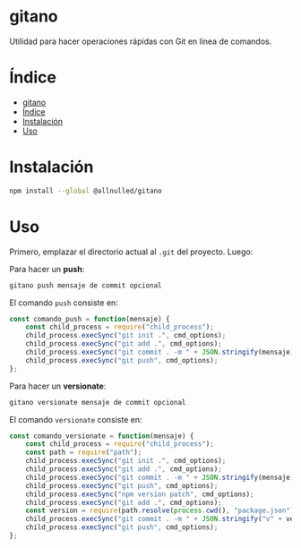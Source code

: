 # gitano

Utilidad para hacer operaciones rápidas con Git en línea de comandos. 

# Índice

- [gitano](#gitano)
- [Índice](#índice)
- [Instalación](#instalación)
- [Uso](#uso)

# Instalación

```sh
npm install --global @allnulled/gitano
```

# Uso

Primero, emplazar el directorio actual al `.git` del proyecto. Luego:

Para hacer un **push**:

```sh
gitano push mensaje de commit opcional
```

El comando `push` consiste en:

```js
const comando_push = function(mensaje) {
    const child_process = require("child_process");
    child_process.execSync("git init .", cmd_options);
    child_process.execSync("git add .", cmd_options);
    child_process.execSync("git commit . -m " + JSON.stringify(mensaje), cmd_options);
    child_process.execSync("git push", cmd_options);
};
```

Para hacer un **versionate**:

```sh
gitano versionate mensaje de commit opcional
```

El comando `versionate` consiste en:

```js
const comando_versionate = function(mensaje) {
    const child_process = require("child_process");
    const path = require("path");
    child_process.execSync("git init .", cmd_options);
    child_process.execSync("git add .", cmd_options);
    child_process.execSync("git commit . -m " + JSON.stringify(mensaje), cmd_options);
    child_process.execSync("git push", cmd_options);
    child_process.execSync("npm version patch", cmd_options);
    child_process.execSync("git add .", cmd_options);
    const version = require(path.resolve(process.cwd(), "package.json")).version;
    child_process.execSync("git commit . -m " + JSON.stringify("v" + version), cmd_options);
    child_process.execSync("git push", cmd_options);
};
```
